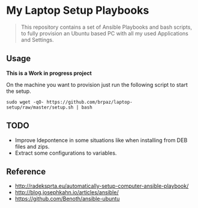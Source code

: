 # My Laptop Setup Playbooks

> This repository contains a set of Ansible Playbooks and bash scripts, to fully provision an Ubuntu based PC with all my used Applications and Settings.

## Usage

**This is a Work in progress project**

On the machine you want to provision just run the following script to start the setup.

```
sudo wget -qO- https://github.com/brpaz/laptop-setup/raw/master/setup.sh | bash
```

## TODO

* Improve Idepontence in some situations like when installing from DEB files and zips.
* Extract some configurations to variables.

## Reference

* http://radeksprta.eu/automatically-setup-computer-ansible-playbook/
* http://blog.josephkahn.io/articles/ansible/
* https://github.com/Benoth/ansible-ubuntu